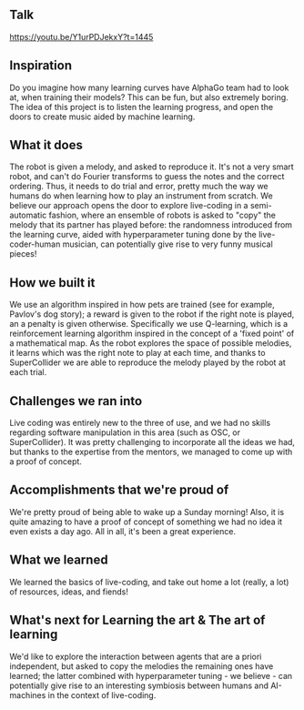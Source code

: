 ## Talk
https://youtu.be/Y1urPDJekxY?t=1445


## Inspiration
Do you imagine how many learning curves have AlphaGo team had to look at, when training their models? This can be fun, but also extremely boring. The idea of this project is to listen the learning progress, and open the doors to create music aided by machine learning.


## What it does
The robot is given a melody, and asked to reproduce it. It's not a very smart robot, and can't do Fourier transforms to guess the notes and the correct ordering. Thus, it needs to do trial and error, pretty much the way we humans do when learning how to play an instrument from scratch. We believe our approach opens the door to explore live-coding in a semi-automatic fashion, where an ensemble of robots is asked to "copy" the melody that its partner has played before: the randomness introduced from the learning curve, aided with hyperparameter tuning done by the live-coder-human musician, can potentially give rise to very funny musical pieces!

## How we built it
We use an algorithm inspired in how pets are trained (see for example, Pavlov's dog story); a reward is given to the robot if the right note is played, an a penalty is given otherwise. Specifically we use Q-learning, which is a reinforcement learning algorithm inspired in the concept of a 'fixed point' of a mathematical map. As the robot explores the space of possible melodies, it learns which was the right note to play at each time, and thanks to SuperCollider we are able to reproduce the melody played by the robot at each trial.

## Challenges we ran into
Live coding was entirely new to the three of use, and we had no skills regarding software manipulation in this area (such as OSC, or SuperCollider). It was pretty challenging to incorporate all the ideas we had, but thanks to the expertise from the mentors, we managed to come up with a proof of concept.

## Accomplishments that we're proud of
We're pretty proud of being able to wake up a Sunday morning! Also, it is quite amazing to have a proof of concept of something we had no idea it even exists a day ago. All in all, it's been a great experience.

## What we learned
We learned the basics of live-coding, and take out home a lot (really, a lot) of resources, ideas, and fiends!

## What's next for Learning the art & The art of learning
We'd like to explore the interaction between agents that are a priori independent, but asked to copy the melodies the remaining ones have learned; the latter combined with hyperparameter tuning - we believe - can potentially give rise to an interesting symbiosis between humans and AI-machines in the context of live-coding.
